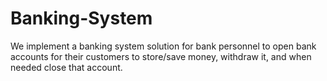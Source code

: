 # Banking-System
We implement a banking system solution for bank personnel to open bank accounts for their customers to store/save money, withdraw it, and when needed close that account. 
